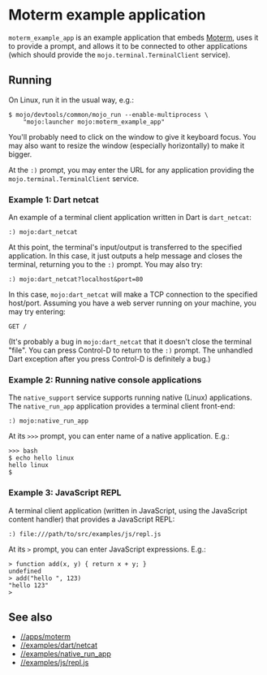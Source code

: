 # Moterm example application

`moterm_example_app` is an example application that embeds
[Moterm](../../apps/moterm), uses it to provide a prompt, and allows it to be
connected to other applications (which should provide the
`mojo.terminal.TerminalClient` service).

## Running

On Linux, run it in the usual way, e.g.:

    $ mojo/devtools/common/mojo_run --enable-multiprocess \
        "mojo:launcher mojo:moterm_example_app"

You'll probably need to click on the window to give it keyboard focus. You may
also want to resize the window (especially horizontally) to make it bigger.

At the `:)` prompt, you may enter the URL for any application providing the
`mojo.terminal.TerminalClient` service.

### Example 1: Dart netcat

An example of a terminal client application written in Dart is `dart_netcat`:

    :) mojo:dart_netcat

At this point, the terminal's input/output is transferred to the specified
application. In this case, it just outputs a help message and closes the
terminal, returning you to the `:)` prompt. You may also try:

    :) mojo:dart_netcat?localhost&port=80

In this case, `mojo:dart_netcat` will make a TCP connection to the specified
host/port. Assuming you have a web server running on your machine, you may try
entering:

    GET /

(It's probably a bug in `mojo:dart_netcat` that it doesn't close the terminal
"file". You can press Control-D to return to the `:)` prompt. The unhandled Dart
exception after you press Control-D is definitely a bug.)

### Example 2: Running native console applications

The `native_support` service supports running native (Linux) applications. The
`native_run_app` application provides a terminal client front-end:

    :) mojo:native_run_app

At its `>>>` prompt, you can enter name of a native application. E.g.:

    >>> bash
    $ echo hello linux
    hello linux
    $

### Example 3: JavaScript REPL

A terminal client application (written in JavaScript, using the JavaScript
content handler) that provides a JavaScript REPL:

    :) file:///path/to/src/examples/js/repl.js

At its `>` prompt, you can enter JavaScript expressions. E.g.:

    > function add(x, y) { return x + y; }
    undefined
    > add("hello ", 123)
    "hello 123"
    >

## See also

* [//apps/moterm](../../apps/moterm)
* [//examples/dart/netcat](../dart/netcat)
* [//examples/native_run_app](../native_run_app)
* [//examples/js/repl.js](../js/repl.js)
